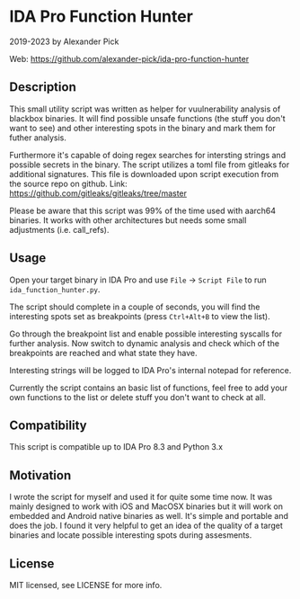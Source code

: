 # IDA Pro Function Hunter

2019-2023 by Alexander Pick

Web: https://github.com/alexander-pick/ida-pro-function-hunter

## Description

This small utility script was written as helper for vuulnerability analysis of blackbox binaries. It will find possible unsafe functions (the stuff you don't want to see) and other interesting spots in the binary and mark them for futher analysis. 

Furthermore it's capable of doing regex searches for intersting strings and possible secrets in the binary. The script utilizes a toml file from gitleaks for additional signatures. This file is downloaded upon script execution from the source repo on github. 
Link: https://github.com/gitleaks/gitleaks/tree/master

Please be aware that this script was 99% of the time used with aarch64 binaries. It works with other architectures but needs some small adjustments (i.e. call_refs).

## Usage

Open your target binary in IDA Pro and use `File` -> `Script File` to run `ida_function_hunter.py`. 

The script should complete in a couple of seconds, you will find the interesting spots set as breakpoints (press `Ctrl+Alt+B` to view the list). 

Go through the breakpoint list and enable possible interesting syscalls for further analysis. Now switch to dynamic analysis and check which of the breakpoints are reached and what state they have.

Interesting strings will be logged to IDA Pro's internal notepad for reference.

Currently the script contains an basic list of functions, feel free to add your own functions to the list or delete stuff you don't want to check at all.

## Compatibility

This script is compatible up to IDA Pro 8.3 and Python 3.x

## Motivation

I wrote the script for myself and used it for quite some time now. It was mainly designed to work with iOS and MacOSX binaries but it will work on embedded and Android native binaries as well. It's simple and portable and does the job. I found it very helpful to get an idea of the quality of a target binaries and locate possible interesting spots during assesments.

## License

MIT licensed, see LICENSE for more info.